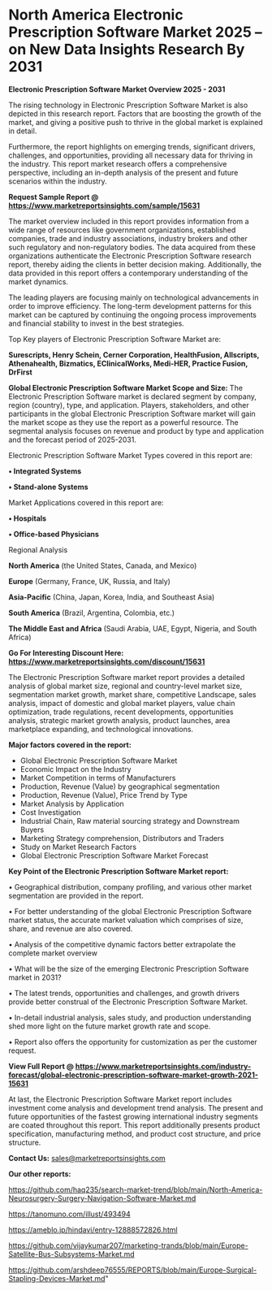 # North America Electronic Prescription Software Market 2025 – on New Data Insights Research By 2031

<Strong> Electronic Prescription Software Market Overview 2025 - 2031</strong>

The rising technology in Electronic Prescription Software Market is also depicted in this research report. Factors that are boosting the growth of the market, and giving a positive push to thrive in the global market is explained in detail.

Furthermore, the report highlights on emerging trends, significant drivers, challenges, and opportunities, providing all necessary data for thriving in the industry. This report market research offers a comprehensive perspective, including an in-depth analysis of the present and future scenarios within the industry.

<strong>Request Sample Report @ <a href=https://www.marketreportsinsights.com/sample/15631>https://www.marketreportsinsights.com/sample/15631</a></strong>

The market overview included in this report provides information from a wide range of resources like government organizations, established companies, trade and industry associations, industry brokers and other such regulatory and non-regulatory bodies. The data acquired from these organizations authenticate the Electronic Prescription Software research report, thereby aiding the clients in better decision making. Additionally, the data provided in this report offers a contemporary understanding of the market dynamics.

The leading players are focusing mainly on technological advancements in order to improve efficiency. The long-term development patterns for this market can be captured by continuing the ongoing process improvements and financial stability to invest in the best strategies.

Top Key players of Electronic Prescription Software Market are:

<strong>Surescripts, Henry Schein, Cerner Corporation, HealthFusion, Allscripts, Athenahealth, Bizmatics, EClinicalWorks, Medi-HER, Practice Fusion, DrFirst</strong>

<strong><b>Global Electronic Prescription Software Market Scope and Size:</b></strong>
The Electronic Prescription Software market is declared segment by company, region (country), type, and application. Players, stakeholders, and other participants in the global Electronic Prescription Software market will gain the market scope as they use the report as a powerful resource. The segmental analysis focuses on revenue and product by type and application and the forecast period of 2025-2031.

Electronic Prescription Software Market Types covered in this report are:

<strong>• Integrated Systems

• Stand-alone Systems</strong>

Market Applications covered in this report are:

<strong>• Hospitals

• Office-based Physicians</strong> 

Regional Analysis

<strong>North America</strong> (the United States, Canada, and Mexico)

<strong>Europe</strong> (Germany, France, UK, Russia, and Italy)

<strong>Asia-Pacific</strong> (China, Japan, Korea, India, and Southeast Asia)

<strong>South America</strong> (Brazil, Argentina, Colombia, etc.)

<strong>The Middle East and Africa</strong> (Saudi Arabia, UAE, Egypt, Nigeria, and South Africa)

<strong>Go For Interesting Discount Here: <a href=https://www.marketreportsinsights.com/discount/15631>https://www.marketreportsinsights.com/discount/15631</a></strong>

The Electronic Prescription Software market report provides a detailed analysis of global market size, regional and country-level market size, segmentation market growth, market share, competitive Landscape, sales analysis, impact of domestic and global market players, value chain optimization, trade regulations, recent developments, opportunities analysis, strategic market growth analysis, product launches, area marketplace expanding, and technological innovations.

<strong><b>Major factors covered in the report:</b></strong>
<ul>
  <li>Global Electronic Prescription Software Market </li>
  <li>Economic Impact on the Industry</li>
  <li>Market Competition in terms of Manufacturers</li>
  <li>Production, Revenue (Value) by geographical segmentation</li>
  <li>Production, Revenue (Value), Price Trend by Type</li>
  <li>Market Analysis by Application</li>
  <li>Cost Investigation</li>
  <li>Industrial Chain, Raw material sourcing strategy and Downstream Buyers</li>
  <li>Marketing Strategy comprehension, Distributors and Traders</li>
  <li>Study on Market Research Factors</li>
  <li>Global Electronic Prescription Software Market Forecast</li>
</ul>

<strong><b>Key Point of the Electronic Prescription Software Market report:</b></strong>

• Geographical distribution, company profiling, and various other market segmentation are provided in the report.

• For better understanding of the global Electronic Prescription Software market status, the accurate market valuation which comprises of size, share, and revenue are also covered.

• Analysis of the competitive dynamic factors better extrapolate the complete market overview

• What will be the size of the emerging Electronic Prescription Software market in 2031?

• The latest trends, opportunities and challenges, and growth drivers provide better construal of the Electronic Prescription Software Market.

• In-detail industrial analysis, sales study, and production understanding shed more light on the future market growth rate and scope.

• Report also offers the opportunity for customization as per the customer request.

<strong><b>View Full Report @ <a href=https://www.marketreportsinsights.com/industry-forecast/global-electronic-prescription-software-market-growth-2021-15631>https://www.marketreportsinsights.com/industry-forecast/global-electronic-prescription-software-market-growth-2021-15631</a></b></strong>


At last, the Electronic Prescription Software Market report includes investment come analysis and development trend analysis. The present and future opportunities of the fastest growing international industry segments are coated throughout this report. This report additionally presents product specification, manufacturing method, and product cost structure, and price structure.

<strong>Contact Us:</strong>
sales@marketreportsinsights.com

<strong>Our other reports:</strong>

<a href=https://github.com/haq235/search-market-trend/blob/main/North-America-Neurosurgery-Surgery-Navigation-Software-Market.md>https://github.com/haq235/search-market-trend/blob/main/North-America-Neurosurgery-Surgery-Navigation-Software-Market.md</a>

<a href=https://tanomuno.com/illust/493494>https://tanomuno.com/illust/493494</a>

<a href=https://ameblo.jp/hindavi/entry-12888572826.html>https://ameblo.jp/hindavi/entry-12888572826.html</a>

<a href=https://github.com/vijaykumar207/marketing-trands/blob/main/Europe-Satellite-Bus-Subsystems-Market.md>https://github.com/vijaykumar207/marketing-trands/blob/main/Europe-Satellite-Bus-Subsystems-Market.md</a>

<a href=https://github.com/arshdeep76555/REPORTS/blob/main/Europe-Surgical-Stapling-Devices-Market.md>https://github.com/arshdeep76555/REPORTS/blob/main/Europe-Surgical-Stapling-Devices-Market.md</a>"
